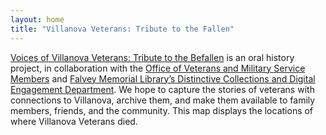 ```yaml
---
layout: home
title: "Villanova Veterans: Tribute to the Fallen"
---
```


[Voices of Villanova Veterans: Tribute to the Befallen](https://veteransvoices.library.villanova.edu/) is an oral history project, in collaboration with the [Office of Veterans and Military Service Members](https://www1.villanova.edu/villanova/enroll/veterans-military.html) and [Falvey Memorial Library’s Distinctive Collections and Digital Engagement Department](https://library.villanova.edu/collections/distinctive). We hope to capture the stories of veterans with connections to Villanova, archive them, and make them available to family members, friends, and the community. This map displays the locations of where Villanova Veterans died.
